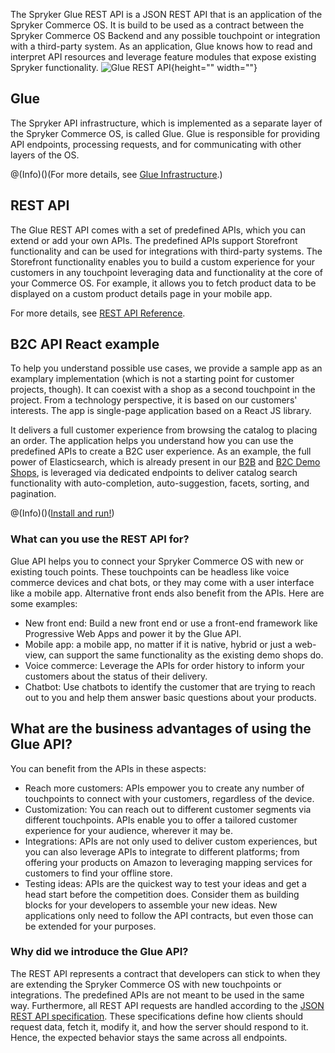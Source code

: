 The Spryker Glue REST API is a JSON REST API that is an application of the Spryker Commerce OS. It is build to be used as a contract between the Spryker Commerce OS Backend and any possible touchpoint or integration with a third-party system. As an application, Glue knows how to read and interpret API resources and leverage feature modules that expose existing Spryker functionality.
![Glue REST API](https://spryker.s3.eu-central-1.amazonaws.com/docs/Glue+API/Glue+REST+API/glue-rest-api.jpg){height="" width=""}

## Glue
The Spryker API infrastructure, which is implemented as a separate layer of the Spryker Commerce OS, is called Glue. Glue is responsible for providing API endpoints, processing requests, and for communicating with other layers of the OS.

@(Info)()(For more details, see [Glue Infrastructure](https://documentation.spryker.com/docs/glue-infrastructure).)

## REST API
The Glue REST API comes with a set of predefined APIs, which you can extend or add your own APIs. The predefined APIs support Storefront functionality and can be used for integrations with third-party systems. The Storefront functionality enables you to build a custom experience for your customers in any touchpoint leveraging data and functionality at the core of your Commerce OS. For example, it allows you to fetch product data to be displayed on a custom product details page in your mobile app.

For more details, see [REST API Reference](https://documentation.spryker.com/docs/rest-api-reference).

## B2C API React example
To help you understand possible use cases, we provide a sample app as an examplary implementation (which is not a starting point for customer projects, though). It can coexist with a shop as a second touchpoint in the project. From a technology perspective, it is based on our customers' interests. The app is single-page application based on a React JS library.

It delivers a full customer experience from browsing the catalog to placing an order. The application helps you understand how you can use the predefined APIs to create a B2C user experience. As an example, the full power of Elasticsearch, which is already present in our [B2B](https://documentation.spryker.com/docs/b2b-suite#b2b-demo-shop) and [B2C Demo Shops](https://documentation.spryker.com/docs/b2c-suite#b2c-demo-shop), is leveraged via dedicated endpoints to deliver catalog search functionality with auto-completion, auto-suggestion, facets, sorting, and pagination.

@(Info)()([Install and run!](https://documentation.spryker.com/docs/b2c-api-react-example))

### What can you use the REST API for?
Glue API helps you to connect your Spryker Commerce OS with new or existing touch points. These touchpoints can be headless like voice commerce devices and chat bots, or they may come with a user interface like a mobile app. Alternative front ends also benefit from the APIs. Here are some examples:

* New front end: Build a new front end or use a front-end framework like Progressive Web Apps and power it by the Glue API.
* Mobile app: a mobile app, no matter if it is native, hybrid or just a web-view, can support the same functionality as the existing demo shops do.
* Voice commerce: Leverage the APIs for order history to inform your customers about the status of their delivery.
* Chatbot: Use chatbots to identify the customer that are trying to reach out to you and help them answer basic questions about your products.

## What are the business advantages of using the Glue API?
You can benefit from the APIs in these aspects:

* Reach more customers: APIs empower you to create any number of touchpoints to connect with your customers, regardless of the device.
* Customization:  You can reach out to different customer segments via different touchpoints. APIs enable you to offer a tailored customer experience for your audience, wherever it may be.
* Integrations: APIs are not only used to deliver custom experiences, but you can also leverage APIs to integrate to different platforms; from offering your products on Amazon to leveraging mapping services for customers to find your offline store.
* Testing ideas: APIs are the quickest way to test your ideas and get a head start before the competition does. Consider them as building blocks for your developers to assemble your new ideas. New applications only need to follow the API contracts, but even those can be extended for your purposes.

### Why did we introduce the Glue API?
The REST API represents a contract that developers can stick to when they are extending the Spryker Commerce OS with new touchpoints or integrations. The predefined APIs are not meant to be used in the same way. Furthermore, all REST API requests are handled according to the [JSON REST API specification](https://jsonapi.org/). These specifications define how clients should request data, fetch it, modify it, and how the server should respond to it. Hence, the expected behavior stays the same across all endpoints.